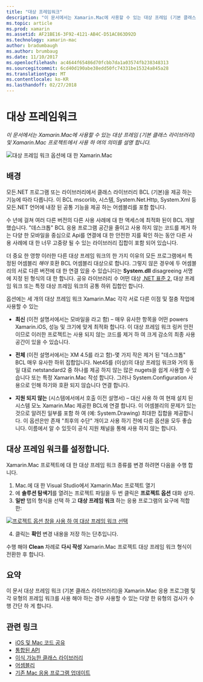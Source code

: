 ```yaml
---
title: "대상 프레임워크"
description: "이 문서에서는 Xamarin.Mac에 사용할 수 있는 대상 프레임 (기본 클래스 라이브러리) 및 Xamarin.Mac 프로젝트에서 사용 하 여의 의미를 설명 합니다."
ms.topic: article
ms.prod: xamarin
ms.assetid: AF21BE16-3F92-4121-AB4C-D51AC863D92D
ms.technology: xamarin-mac
author: bradumbaugh
ms.author: brumbaug
ms.date: 11/10/2017
ms.openlocfilehash: ac4644f65486d70fcbb7da1a03574fb238348313
ms.sourcegitcommit: 6cd40d190abe38edd50fc74331be15324a845a28
ms.translationtype: MT
ms.contentlocale: ko-KR
ms.lasthandoff: 02/27/2018
---
```

# <a name="target-framework"></a>대상 프레임워크

_이 문서에서는 Xamarin.Mac에 사용할 수 있는 대상 프레임 (기본 클래스 라이브러리) 및 Xamarin.Mac 프로젝트에서 사용 하 여의 의미를 설명 합니다._

![대상 프레임 워크 옵션에 대 한 Xamarin.Mac](target-framework-images/select-target.png "Target Xamarin.Mac에 대 한 프레임 워크 옵션")

## <a name="background"></a>배경

모든.NET 프로그램 또는 라이브러리에서 클래스 라이브러리 BCL (기본)을 제공 하는 기능에 따라 다릅니다. 이 BCL mscorlib, 시스템, System.Net.Http, System.Xml 등 모든.NET 언어에 내장 된 공통 기능을 제공 하는 어셈블리를 포함 합니다.

수 년에 걸쳐 여러 다른 버전의 다른 사용 사례에 대 한 액세스에 최적화 된이 BCL 개발 했습니다. "데스크톱" BCL 응용 프로그램 공간을 줄이고 사용 하지 않는 코드를 제거 하는 다양 한 모바일을 중심으로 Api를 연결에 대 한 안전한 지를 확인 하는 동안 다른 사용 사례에 대 한 너무 고중량 될 수 있는 라이브러리 집합이 포함 되어 있습니다.

더 중요 한 영향 이러한 다른 대상 프레임 워크의 한 가지 이유의 모든 프로그램에서 특정된 어셈블리 *해야* 호환 BCL 어셈블리 대상으로 합니다. 그렇지 않은 경우에 두 어셈블리의 서로 다른 버전에 대 한 연결 있을 수 있습니다는 **System.dll** disagreeing 서명에 지정 된 형식의 대 한 합니다. 공유 라이브러리 수 어떤 대상 [.NET 표준 2](https://blog.xamarin.com/share-code-net-standard-2-0/), 대상 프레임 워크 또는 특정 대상 프레임 워크의 공통 하위 집합인 합니다.

옵션에는 세 개의 대상 프레임 워크 Xamarin.Mac 각각 서로 다른 이점 및 절충 작업에 사용할 수 있는

- **최신** (이전 설명서에서는 모바일을 라고 함) – 매우 유사한 항목을 어떤 powers Xamarin.iOS, 성능 및 크기에 맞게 최적화 합니다. 이 대상 프레임 워크 링커 안전 이므로 이러한 프로젝트는 사용 되지 않는 코드를 제거 하 여 크게 감소의 최종 사용 공간이 있을 수 있습니다.

- **전체** (이전 설명서에서는 XM 4.5를 라고 함)-몇 가지 작은 제거 된 "데스크톱" BCL 매우 유사한 하위 집합입니다. Net45를 (이상)의 대상 프레임 워크와 거의 동일 대로 netstandard2 중 하나를 제공 하지 않는 많은 nugets을 쉽게 사용할 수 있습니다 또는 특정 Xamarin.Mac 작성 합니다. 그러나 System.Configuration 사용으로 인해 하기와 호환 되지 않습니다 연결 합니다.

- **지원 되지 않는** (시스템에서에서 호출 이전 설명서) – 대신 사용 하 여 현재 설치 된 시스템 모노 Xamarin.Mac 제공한 BCL에 연결 합니다. 이 어셈블리의 문제가 있는 것으로 알려진 일부를 포함 하 여 (예: System.Drawing) 최대한 집합을 제공합니다. 이 옵션은만 존재 "최후의 수단" 개이고 사용 하기 전에 다른 옵션을 모두 좋습니다. 이름에서 알 수 있듯이 공식 지원 채널을 통해 사용 하지 않는 합니다.

## <a name="setting-the-target-framework"></a>대상 프레임 워크를 설정합니다.

Xamarin.Mac 프로젝트에 대 한 대상 프레임 워크 종류를 변경 하려면 다음을 수행 합니다.

1. Mac.에 대 한 Visual Studio에서 Xamarin.Mac 프로젝트 열기
2. 에 **솔루션 탐색기**를 열려는 프로젝트 파일을 두 번 클릭은 **프로젝트 옵션** 대화 상자.
3. **일반** 탭의 형식을 선택 하 고 **대상 프레임 워크** 하는 응용 프로그램의 요구에 적합 한:

  [![프로젝트 옵션 창을 사용 하 여 대상 프레임 워크 선택](target-framework-images/select-target-full.png "프로젝트 옵션 창을 사용 하 여 대상 프레임 워크 선택")](target-framework-images/select-target-full-large.png)

4. 클릭는 **확인** 변경 내용을 저장 하는 단추입니다.

수행 해야 **Clean** 차례로 **다시 작성** Xamarin.Mac 프로젝트 대상 프레임 워크 형식이 전환한 후 합니다.

## <a name="summary"></a>요약

이 문서 대상 프레임 워크 (기본 클래스 라이브러리)을 Xamarin.Mac 응용 프로그램 및 각 유형의 프레임 워크를 사용 해야 하는 경우 사용할 수 있는 다양 한 유형의 검사가 수행 간단 하 게 합니다.


## <a name="related-links"></a>관련 링크

- [iOS 및 Mac 코드 공유](~/cross-platform/macios/index.md)
- [통합된 API](~/cross-platform/macios/unified/index.md)
- [이식 가능한 클래스 라이브러리](~/cross-platform/app-fundamentals/pcl.md)
- [어셈블리](~/cross-platform/internals/available-assemblies.md)
- [기존 Mac 응용 프로그램 업데이트](~/cross-platform/macios/unified/updating-mac-apps.md)
